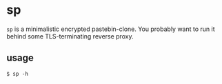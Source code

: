 # sp

`sp` is a minimalistic encrypted pastebin-clone. You probably want to
run it behind some TLS-terminating reverse proxy.

## usage

    $ sp -h

